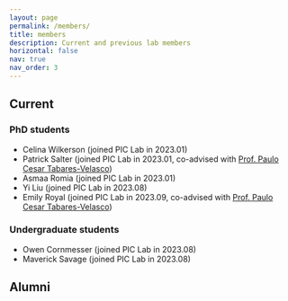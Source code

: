 ```yaml
---
layout: page
permalink: /members/
title: members
description: Current and previous lab members
horizontal: false
nav: true
nav_order: 3
---
```


## Current

### PhD students
- Celina Wilkerson (joined PIC Lab in 2023.01) 
- Patrick Salter (joined PIC Lab in 2023.01, co-advised with [Prof. Paulo Cesar Tabares-Velasco](https://mechanical.mines.edu/project/tabares-velasco-paulo-cesar/)) 
- Asmaa Romia (joined PIC Lab in 2023.01) 
- Yi Liu (joined PIC Lab in 2023.08)
- Emily Royal (joined PIC Lab in 2023.09, co-advised with [Prof. Paulo Cesar Tabares-Velasco](https://mechanical.mines.edu/project/tabares-velasco-paulo-cesar/))

### Undergraduate students
- Owen Cornmesser (joined PIC Lab in 2023.08)
- Maverick Savage (joined PIC Lab in 2023.08)

## Alumni

